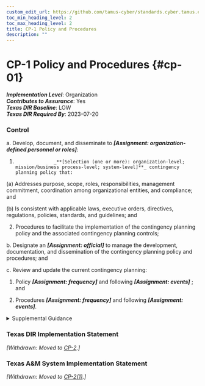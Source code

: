 ```yaml
---
custom_edit_url: https://github.com/tamus-cyber/standards.cyber.tamus.edu/tree/main/static/content/tamus.edu/TAMUS_profile.xml
toc_min_heading_level: 2
toc_max_heading_level: 2
title: CP-1 Policy and Procedures
description: ""
---
```


# CP-1 Policy and Procedures {#cp-01}

_**Implementation Level**_: Organization\
_**Contributes to Assurance**_: Yes\
_**Texas DIR Baseline**_: LOW\
_**Texas DIR Required By**_: 2023-07-20

### Control

a. Develop, document, and disseminate to _**[Assignment: organization-defined personnel or roles]**_:

1. 
                     _**[Selection (one or more): organization-level; mission/business process-level; system-level]**_ contingency planning policy that:

(a) Addresses purpose, scope, roles, responsibilities, management commitment, coordination among organizational entities, and compliance; and

(b) Is consistent with applicable laws, executive orders, directives, regulations, policies, standards, and guidelines; and

2. Procedures to facilitate the implementation of the contingency planning policy and the associated contingency planning controls;

b. Designate an _**[Assignment: official]**_ to manage the development, documentation, and dissemination of the contingency planning policy and procedures; and

c. Review and update the current contingency planning:

1. Policy _**[Assignment: frequency]**_ and following _**[Assignment: events]**_ ; and

2. Procedures _**[Assignment: frequency]**_ and following _**[Assignment: events]**_.

<details>
  <summary>Supplemental Guidance</summary>

a. Develop, document, and disseminate to _**[Assignment: organization-defined personnel or roles]**_:

1. 
                     _**[Selection (one or more): organization-level; mission/business process-level; system-level]**_ contingency planning policy that:

(a) Addresses purpose, scope, roles, responsibilities, management commitment, coordination among organizational entities, and compliance; and

(b) Is consistent with applicable laws, executive orders, directives, regulations, policies, standards, and guidelines; and

2. Procedures to facilitate the implementation of the contingency planning policy and the associated contingency planning controls;

b. Designate an _**[Assignment: official]**_ to manage the development, documentation, and dissemination of the contingency planning policy and procedures; and

c. Review and update the current contingency planning:

1. Policy _**[Assignment: frequency]**_ and following _**[Assignment: events]**_ ; and

2. Procedures _**[Assignment: frequency]**_ and following _**[Assignment: events]**_.

</details>

### Texas DIR Implementation Statement

_[Withdrawn: Moved to [CP-2](../cp/cp-02#cp-02).]_

### Texas A&M System Implementation Statement

_[Withdrawn: Moved to [CP-2(1)](../cp/cp-02#cp-02.01).]_

